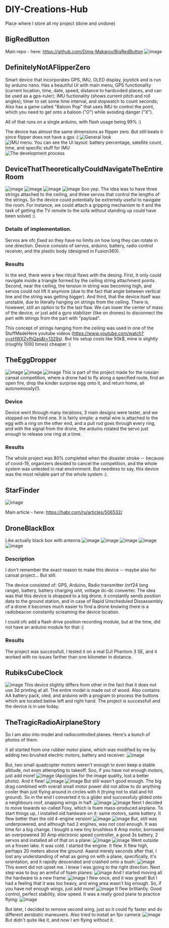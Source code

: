 # DIY-Creations-Hub
Place where I store all my project (done and undone)
## BigRedButton
Main repo - here: https://github.com/Dima-Makarov/BigRedButton
![image](https://github.com/Dima-Makarov/DIY-Creations-Hub/assets/79033065/816129f3-1e2c-461a-a4e3-5abe3377385a)
## DefinitelyNotAFlipperZero
Smart device that incorporates GPS, IMU, OLED display, joystick and is run by arduino nano. Has a beautiful UI with main menu, GPS functionality (current location, time, date, speed, distance to hardcoded places, and can be used as a gps-ruler); IMU fuctionality (shows current pitch and roll angles); timer to set some time interval, and stopwatch to count seconds; Also has a game called "Baloon Pop" that uses IMU to control the point, which you need to get onto a baloon ("O") while avoiding danger ("X").

All of that runs on a single arduino, with flash usage being 99% :)

The device has almost the same dimensions as flipper zero. But still beats it since flipper does not have a gps :)
![General look](https://github.com/Dima-Makarov/DIY-Creations-Hub/assets/79033065/8ea2c3d8-c678-4633-8885-34d9300c01ef)
![IMU menu. You can see the UI layout: battery percentage, satellite count, time, and specific stuff for IMU](https://github.com/Dima-Makarov/DIY-Creations-Hub/assets/79033065/25afa410-50fd-4728-a724-c299c0d370c2)
![The development process](https://github.com/Dima-Makarov/DIY-Creations-Hub/assets/79033065/bc3b776c-8cc4-4595-b2ac-88856c2e9cc8)

## DeviceThatTheoreticallyCouldNavigateTheEntireRoom
![image](https://github.com/Dima-Makarov/DIY-Creations-Hub/assets/79033065/a6fae5fd-d590-40fc-8202-5443f4284fd8)
![image](https://github.com/Dima-Makarov/DIY-Creations-Hub/assets/79033065/4bb5494a-5d32-48b2-897d-e68981cce888)
![image](https://github.com/Dima-Makarov/DIY-Creations-Hub/assets/79033065/43b76ff8-ceb2-41d9-9a41-c938cfd9ab18)
![image](https://github.com/Dima-Makarov/DIY-Creations-Hub/assets/79033065/d883dadb-e65c-488f-b986-0c81a73e0d0c)
Soo yep. The idea was to have three strings attached to the ceiling, and three servos that control the lengths of the strings. So the device could potentially be extremely useful to navigate the room. For instance, we could attach a gripping mechanism to it and the task of getting the TV remote to the sofa without standing up could have been solved :).

### Details of implementation.
Servos are ofc *fixed* so they have no limits on how long they can rotate in one direction. Device consists of servos, arduino, battery, radio control receiver, and the plastic body (designed in Fusion360).

### Results
In the end, there were a few ritical flaws with the desing. First, It only could navigate inside a triangle formed by the ceiling string attachment points. Second, near the ceiling, the tension in string was becoming high, and servos could not lift it anymore (due to the fact that angle between vertical line and the string was getting bigger). And third, that the device itself was unstable, due to literally hanging on strings from the ceiling.
There is, howewer, still an option to fix the last flaw. We can lower the center of mass of the device, or just add a gyro stabilizer (like on drones) to disconnect the part with strings from the part with "payload".

This concept of strings hanging from the ceiling was used in one of the StuffMadeHere youtube videos (https://www.youtube.com/watch?v=xHWXZyfhQas&t=1329s). But his setup costs like 50k$, mine is slightly (roughly 1000 times) cheaper :)

## TheEggDropper
![image](https://github.com/Dima-Makarov/DIY-Creations-Hub/assets/79033065/21c94498-47fc-4800-8d18-29e92ae53cee)
![image](https://github.com/Dima-Makarov/DIY-Creations-Hub/assets/79033065/96d61c64-55be-4ead-babb-504737d1a826)
![image](https://github.com/Dima-Makarov/DIY-Creations-Hub/assets/79033065/e58f4eda-f65b-4786-b733-f6363e341f72)
This is part of the project made for the russian cansat competition, where a drone had to fly along a specified route, find an open fire, drop the kinder surprise egg onto it, and return home, all autonomously(!).

### Device
Device went through many iterations, 3 main designs were tester, and we stopped on the third one. It is fairly simple: a metal wire is attached to the egg with a ring on the other end, and a pull rod goes through every ring, and with the signal from the drone, the arduino rotated the servo just enough to release one ring at a time.

### Results
The whole project was 80% completed when the disaster stroke -- because of covid-19, organizers desided to cancel the competition, and the whole system was untested in real environment. But needless to say, this device was the most reliable part of the whole system :).

## StarFinder
![image](https://github.com/Dima-Makarov/DIY-Creations-Hub/assets/79033065/0760e118-eca7-41c5-a6f9-4273a3517c17)

Main article - here: https://habr.com/ru/articles/506532/

## DroneBlackBox
Like actually black box with antenna
![image](https://github.com/Dima-Makarov/DIY-Creations-Hub/assets/79033065/8ad731be-9bfd-4e17-89b4-3ea1006d6d5c)
![image](https://github.com/Dima-Makarov/DIY-Creations-Hub/assets/79033065/855faa4d-9ada-4511-bfc6-66a065e99439)
![image](https://github.com/Dima-Makarov/DIY-Creations-Hub/assets/79033065/4d448c95-05fd-47f5-a303-b666fc8e2873)
![image](https://github.com/Dima-Makarov/DIY-Creations-Hub/assets/79033065/f9646c06-27f6-4f64-a16f-ddd6e9d69260)
![image](https://github.com/Dima-Makarov/DIY-Creations-Hub/assets/79033065/019d6c7e-e45e-4934-a471-ebfd744831f2)

### Description
I don't remember the exact reason to make this device -- maybe also for cansat project... But still. 

The device consisted of: GPS, Arduino, Radio transmitter (nrf24 long range), battery, battery charging unit, voltage dc-dc converter. The idea was that this device is strapped to a big drone, it constantly sends position data to the ground station, and in case of Rapid Unscheduled Dissassembly of a drone it becomes much easier to find a drone knowing there is a radiobeacon constantly screaming the device location.

I could ofc add a flash drive position recording module, but at the time, did not have an arduino module for that :(

### Results
The project was successfull, I tested it on a real DJI Phantom 3 SE, and it worked with no issues farther than one kilometer in distance.

## RubiksCubeClock
![image](https://github.com/Dima-Makarov/DIY-Creations-Hub/assets/79033065/bcbe2bbf-bb0d-41ba-8fd2-001e43b930dc)
This device slightly differs from other in the fact that it does not use 3d printing at all. The entire model is made out of wood. Also contains AA battery pack, oled, and arduino with a program to process the buttons which are located below left and right hand. The project is successfull and the device is in use today.

## TheTragicRadioAirplaneStory

So I am also into model and radiocontrolled planes. Here's a bunch of photos of them.

It all started from one rubber motor plane, which was modified by me by adding two brushed electric motors, battery and receiver:
![image](https://github.com/Dima-Makarov/DIY-Creations-Hub/assets/79033065/775812bf-6ac4-440e-8aa0-1947266f6733)

But, two small quadcopter motors weren't enough to even keep a stable altitude, not even attempting to takeoff. Soo, if you have not enough motors, just add more!
![image](https://github.com/Dima-Makarov/DIY-Creations-Hub/assets/79033065/ade809a1-f925-4c4d-b02b-73bc67b06723)
(Apologies for the image quality, lost a better photo). And it flew!
![image](https://github.com/Dima-Makarov/DIY-Creations-Hub/assets/79033065/69ba6783-77c7-4150-b064-ded2f73c6884)
![image](https://github.com/Dima-Makarov/DIY-Creations-Hub/assets/79033065/d9c4ce85-bf40-4d78-b963-dda88a2d3751)
But still wasn't good enough. The big drag combined with overall small motor power did not allow to do anything cooler than just flying around in circles with it (trying not to stall and hit ground).
So in the end I converted it to a glider and successfuly glided onto a neighbours roof, snapping wings in half:
![image](https://github.com/Dima-Makarov/DIY-Creations-Hub/assets/79033065/43e9758e-2265-4c3f-a50a-a03bfb79bb5a)
![image](https://github.com/Dima-Makarov/DIY-Creations-Hub/assets/79033065/e54acf11-7430-48e1-b898-7618e876d22c)
Next I decided to move towards so-called Foxy, which is foam mass-produced airplane. To start things up, I installed old hardware on it: same motors, same battery. It flew better than the old 4-engine version!
![image](https://github.com/Dima-Makarov/DIY-Creations-Hub/assets/79033065/93ac0644-1779-4b10-9378-6ecce37f3dac)
![image](https://github.com/Dima-Makarov/DIY-Creations-Hub/assets/79033065/609ccff7-82d7-45fb-a32a-bb9261a49691)
But, still was underpowered, and although had 2 engines, was not cool enough. It was time for a big change. I bought a new tiny brushless 6 Amp motor, borrowed an overpowered 30 Amp electronic speed controller, a good 3s battery, 2 servos and installed all of that on a plane:
![image](https://github.com/Dima-Makarov/DIY-Creations-Hub/assets/79033065/b4700021-f7c0-40e5-9d37-a036da0a295a)
![image](https://github.com/Dima-Makarov/DIY-Creations-Hub/assets/79033065/f18eb91a-5a5e-46a2-ad68-f81f1e2cae15)
Went outside on a frosen lake. It was cold. I started the engine. It flew. It flew high, perhaps 20 meters above the ground. Aaand merely seconds after that, I lost any understanding of what as going on with a plane, specifically, it's orientation, and it rapidly descended and crashed onto a bush:
![image](https://github.com/Dima-Makarov/DIY-Creations-Hub/assets/79033065/a303fcf2-f1cc-438f-87f5-293be87ff4ff)
This event did not upset me. I knew I was going to the right direction. Next step was to buy an armful of foam planes:
![image](https://github.com/Dima-Makarov/DIY-Creations-Hub/assets/79033065/3329383e-2e15-4897-98a1-a213c808bfa6)
And I started moving all the hardware to a new frame:
![image](https://github.com/Dima-Makarov/DIY-Creations-Hub/assets/79033065/b082865d-a3e4-4253-a0f9-a940bacb0127)
I flew once, and it was great! But I had a feeling that it was too heavy, and wing area wasn't big enough. So, if you have not enough wings, just add more!
![image](https://github.com/Dima-Makarov/DIY-Creations-Hub/assets/79033065/5a0fca0a-13f7-4842-9232-ad3d71cb1356)
It flew brilliantly. Good control, perfect stability, slow speed. It was a really good plane to practice flying:
![image](https://github.com/Dima-Makarov/DIY-Creations-Hub/assets/79033065/821a0509-c652-4efb-a0f2-64f0f04a638c)

But later, I decided to remove second wing, just so it could fly faster and do different aerobatic maneuvers. Also tried to install an fpv camera:
![image](https://github.com/Dima-Makarov/DIY-Creations-Hub/assets/79033065/9cb44391-c818-4aa7-ac11-f7efe58e3a45)
But didn't quite like it, and now I am flying without it.
